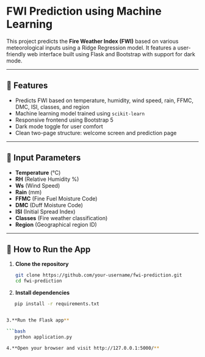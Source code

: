 # FWI Prediction using Machine Learning

This project predicts the **Fire Weather Index (FWI)** based on various meteorological inputs using a Ridge Regression model. It features a user-friendly web interface built using Flask and Bootstrap with support for dark mode.

---

## 🔧 Features

- Predicts FWI based on temperature, humidity, wind speed, rain, FFMC, DMC, ISI, classes, and region
- Machine learning model trained using `scikit-learn`
- Responsive frontend using Bootstrap 5
- Dark mode toggle for user comfort
- Clean two-page structure: welcome screen and prediction page

---

## 🧪 Input Parameters

- **Temperature** (°C)
- **RH** (Relative Humidity %)
- **Ws** (Wind Speed)
- **Rain** (mm)
- **FFMC** (Fine Fuel Moisture Code)
- **DMC** (Duff Moisture Code)
- **ISI** (Initial Spread Index)
- **Classes** (Fire weather classification)
- **Region** (Geographical region ID)

---

## 🚀 How to Run the App

1. **Clone the repository**
   ```bash
   git clone https://github.com/your-username/fwi-prediction.git
   cd fwi-prediction


2.   **Install dependencies**

```bash
   pip install -r requirements.txt


3.**Run the Flask app**

```bash
   python application.py

4.**Open your browser and visit http://127.0.0.1:5000/**


